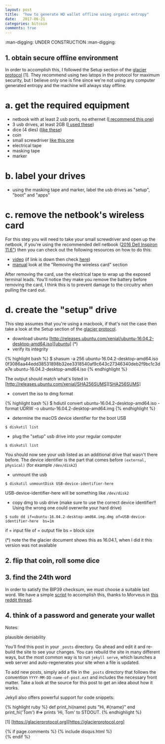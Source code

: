 ```yaml
---
layout: post
title:  "how to generate HD wallet offline using organic entropy"
date:   2017-06-21
categories: bitcoin
comments: true
---
```


:man-digging: UNDER CONSTRUCTION :man-digging:

## 1. obtain secure offline environment

In order to accomplish this, I followed the Setup section of the [glacier protocol][glacier] \[1\]. They recommend using two latops in the protocol for maximum security, but I believe only one is fine since we're not using any computer generated entropy and the machine will always stay offline.

# a. get the required equipment

- netbook with at least 2 usb ports, no ethernet ([I recommend this one][dell])
- 3 usb drives, at least 2GB ([I used these][usb])
- dice (4 dies) ([like these][dice])
- coin
- small screwdriver [like this one][screwdriver]
- electrical tape
- masking tape
- marker

# b. label your drives

- using the masking tape and marker, label the usb drives as "setup", "boot" and "apps"

# c. remove the netbook's wireless card

For this step you will need to take your small screwdriver and open up the netbook, if you're using the recommended dell netbook ([2016 Dell Inspiron 11.6"][dell]) then you can check out the following resources on how to do this:

- [video][video] (if link is down then check [here][video2])
- [manual][manual] look at the "Removing the wireless card" section

After removing the card, use the electrical tape to wrap up the exposed terminal leads. You'll notice they make you remove the battery before removing the card, I think this is to prevent damage to the circuitry when pulling the card out.

# d. create the "setup" drive

This step assumes that you're using a macbook, if that's not the case then take a look at the Setup section of the [glacier protocol][glacier].

- download ubuntu [http://releases.ubuntu.com/xenial/ubuntu-16.04.2-desktop-amd64.iso][ubuntu] (*)
- verify its integrity

{% highlight bash %}
$ shasum -a 256 ubuntu-16.04.2-desktop-amd64.iso
0f3086aa44edd38531898b32ee3318540af9c643c27346340deb2f9bc1c3de7e  ubuntu-16.04.2-desktop-amd64.iso
{% endhighlight %}

The output should match what's listed in [http://releases.ubuntu.com/xenial/SHA256SUMS][SHA256SUMS]

- convert the iso to dmg format

{% highlight bash %}
$ hdiutil convert ubuntu-16.04.2-desktop-amd64.iso -format UDRW -o ubuntu-16.04.2-desktop-amd64.img
{% endhighlight %}

- determine the macOS device identifier for the boot USB

`$ diskutil list`

- plug the "setup" usb drive into your regular computer

`$ diskutil list `

You should now see your usb listed as an additional drive that wasn't there before. The device identifier ​is the part that comes before `(external, physical)` ​(for example `/dev/disk2`) ​

- unmount the usb

`$ diskutil unmountDisk ​USB-device-identifier-here`

​USB-device-identifier-here will be something like `/dev/disk2`

- copy dmg to usb drive (make sure to use the correct device identifier!! Using the wrong one could overwrite your hard drive)

`$ sudo dd if=ubuntu-16.04.2-desktop-amd64.img.dmg of=​USB-device-identifier-here ​ bs=1m`

if = input file
of = output file
bs = block size


(*) note the the glacier document shows this as 16.04.1, when I did it this version was not available



## 2. flip that coin, roll some dice


## 3. find the 24th word

In order to satisfy the BIP39 checksum, we must choose a suitable last word. We have a simple [script][script] to accomplish this, thanks to Morveus in [this reddit thread][reddit].

## 4. think of a password and generate your wallet


Notes:


plausible deniability

You’ll find this post in your `_posts` directory. Go ahead and edit it and re-build the site to see your changes. You can rebuild the site in many different ways, but the most common way is to run `jekyll serve`, which launches a web server and auto-regenerates your site when a file is updated.

To add new posts, simply add a file in the `_posts` directory that follows the convention `YYYY-MM-DD-name-of-post.ext` and includes the necessary front matter. Take a look at the source for this post to get an idea about how it works.

Jekyll also offers powerful support for code snippets:

{% highlight ruby %}
def print_hi(name)
  puts "Hi, #{name}"
end
print_hi('Tom')
#=> prints 'Hi, Tom' to STDOUT.
{% endhighlight %}

\[1\] [https://glacierprotocol.org][https://glacierprotocol.org]


{% if page.comments %}
{% include disqus.html %}                     
{% endif %}

[glacier]: https://github.com/apples0/blog/blob/master/Glacier.pdf
[dell]: https://www.amazon.com/Dell-Inspiron-Celeron-Processor-Windows/dp/B01H7Q4LG8/ref=sr_1_14?s=pc&ie=UTF8&qid=1471767727&sr=1-14&keywords=inspiron&refinements=p_85%3A2470955011
[usb]: https://www.amazon.com/SanDisk-Cruzer-Frustration-Free-Packaging-SDCZ36-008G-AFFP2/dp/B00E9W1UKY/ref=sr_1_7?ie=UTF8&qid=1485220606&sr=8-7&keywords=2GB+USB+drive
[dice]: https://www.amazon.com/Trademark-Poker-Grade-Serialized-Casino/dp/B00157YFJE/ref=sr_1_1?ie=UTF8&qid=1473894884&sr=8-1&keywords=casino+dice
[screwdriver]: https://www.amazon.com/TEKTON-2977-Phillips-Precision-Screwdriver/dp/B008TM1910/ref=sr_1_2?s=hi&ie=UTF8&qid=1476232469&sr=1-2&keywords=%2300+screwdriver
[video]: https://www.youtube.com/watch?v=nFYXQQPoh90
[video2]: https://www.youtube.com/watch?v=nFYXQQPoh90
[manual]: https://github.com/apples0/blog/blob/master/dell_manual.pdf
[ubuntu]: http://releases.ubuntu.com/xenial/ubuntu-16.04.2-desktop-amd64.iso
[reddit]: https://www.reddit.com/r/crypto/comments/684zvj/need_help_generating_lastword_checksum_for_bip39/dgvq3ca/
[script]: https://github.com/apples0/blog/blob/master/findlastword.py
[SHA256SUMS]: http://releases.ubuntu.com/xenial/SHA256SUMS